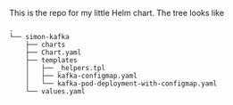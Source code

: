 This is the repo for my little Helm chart.
The tree looks like

```
.
└── simon-kafka
    ├── charts
    ├── Chart.yaml
    ├── templates
    │   ├── _helpers.tpl
    │   ├── kafka-configmap.yaml
    │   └── kafka-pod-deployment-with-configmap.yaml
    └── values.yaml

```

